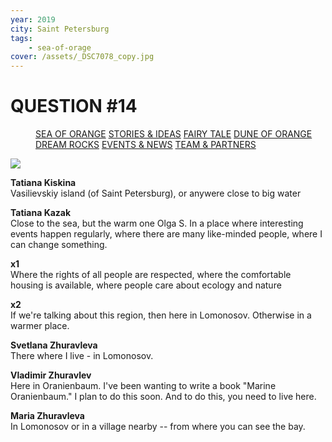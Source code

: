```yaml
---
year: 2019
city: Saint Petersburg
tags:
    - sea-of-orage
cover: /assets/_DSC7078_copy.jpg
---
```


# QUESTION #14

<Menu>
<a href="/sea-of-orange">SEA OF ORANGE</a>
<a href="/sea-of-orange/stories-and-ideas">STORIES & IDEAS</a>
<a href="/sea-of-orange/fairytale">FAIRY TALE</a>
<a href="/sea-of-orange/dune-of-orange">DUNE OF ORANGE</a>
<a href="/sea-of-orange/dreamrocks">DREAM ROCKS</a>
<a href="/sea-of-orange/events-and-news">EVENTS & NEWS</a>
<a href="/sea-of-orange/team-and-partners">TEAM & PARTNERS</a>
</Menu>

![](/assets/sea-of-orange/questions_27.jpg)

**Tatiana Kiskina**<br/>
Vasilievskiy island (of Saint Petersburg), or anywere close to big water

**Tatiana Kazak**<br/>
Close to the sea, but the warm one
Olga S.
In a place where interesting events happen regularly, where there are many like-minded people, where I can change something.

**x1**<br/>
Where the rights of all people are respected, where the comfortable housing is available, where people care about ecology and nature

**x2**<br/>
If we're talking about this region, then here in Lomonosov. Otherwise in a warmer place.

**Svetlana Zhuravleva**<br/>
There where I live - in Lomonosov.

**Vladimir Zhuravlev**<br/>
Here in Oranienbaum. I've been wanting to write a book "Marine Oranienbaum." I plan to do this soon. And to do this, you need to live here.

**Maria Zhuravleva**<br/>
In Lomonosov or in a village nearby -- from where you can see the bay.
